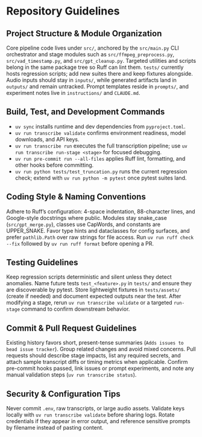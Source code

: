 # Repository Guidelines

## Project Structure & Module Organization
Core pipeline code lives under `src/`, anchored by the `src/main.py` CLI orchestrator and stage modules such as `src/ffmpeg_preprocess.py`, `src/vad_timestamp.py`, and `src/gpt_cleanup.py`. Targeted utilities and scripts belong in the same package tree so Ruff can lint them. `tests/` currently hosts regression scripts; add new suites there and keep fixtures alongside. Audio inputs should stay in `inputs/`, while generated artifacts land in `outputs/` and remain untracked. Prompt templates reside in `prompts/`, and experiment notes live in `instructions/` and `CLAUDE.md`.

## Build, Test, and Development Commands
- `uv sync` installs runtime and dev dependencies from `pyproject.toml`.
- `uv run transcribe validate` confirms environment readiness, model downloads, and API keys.
- `uv run transcribe run` executes the full transcription pipeline; use `uv run transcribe run-stage <stage>` for focused debugging.
- `uv run pre-commit run --all-files` applies Ruff lint, formatting, and other hooks before committing.
- `uv run python tests/test_truncation.py` runs the current regression check; extend with `uv run python -m pytest` once pytest suites land.

## Coding Style & Naming Conventions
Adhere to Ruff’s configuration: 4-space indentation, 88-character lines, and Google-style docstrings where public. Modules stay snake_case (`src/gpt_merge.py`), classes use CapWords, and constants are UPPER_SNAKE. Favor type hints and dataclasses for config surfaces, and prefer `pathlib.Path` over raw strings for file access. Run `uv run ruff check --fix` followed by `uv run ruff format` before opening a PR.

## Testing Guidelines
Keep regression scripts deterministic and silent unless they detect anomalies. Name future tests `test_<feature>.py` in `tests/` and ensure they are discoverable by pytest. Store lightweight fixtures in `tests/assets/` (create if needed) and document expected outputs near the test. After modifying a stage, rerun `uv run transcribe validate` or a targeted `run-stage` command to confirm downstream behavior.

## Commit & Pull Request Guidelines
Existing history favors short, present-tense summaries (`Adds issues to bead issue tracker`). Group related changes and avoid mixed concerns. Pull requests should describe stage impacts, list any required secrets, and attach sample transcript diffs or timing metrics when applicable. Confirm pre-commit hooks passed, link issues or prompt experiments, and note any manual validation steps (`uv run transcribe status`).

## Security & Configuration Tips
Never commit `.env`, raw transcripts, or large audio assets. Validate keys locally with `uv run transcribe validate` before sharing logs. Rotate credentials if they appear in error output, and reference sensitive prompts by filename instead of pasting content.
